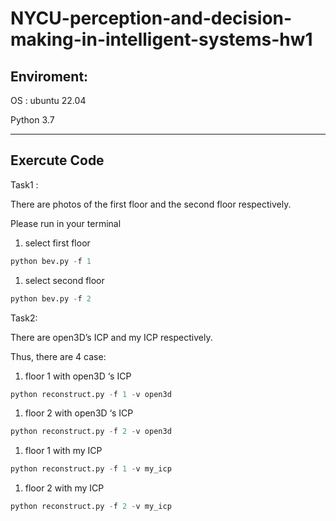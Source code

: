 # NYCU-perception-and-decision-making-in-intelligent-systems-hw1

## Enviroment:

OS : ubuntu 22.04

Python 3.7

---

## Exercute Code

Task1 :

There are photos of the first floor and the second floor respectively.

Please run in your terminal

1. select first floor

```python
python bev.py -f 1
```

1. select second floor

```python
python bev.py -f 2
```

Task2:

There are open3D’s ICP and my ICP respectively.

Thus, there are 4 case:

1. floor 1 with open3D ‘s ICP

```python
python reconstruct.py -f 1 -v open3d
```

1. floor 2 with open3D ‘s ICP

```python
python reconstruct.py -f 2 -v open3d
```

1. floor 1 with my ICP

```python
python reconstruct.py -f 1 -v my_icp
```

1. floor 2 with my ICP

```python
python reconstruct.py -f 2 -v my_icp
```
